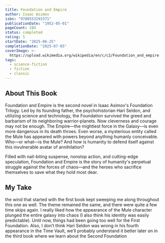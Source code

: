 ```yaml
---
title: Foundation and Empire
author: Isaac Asimov
isbn: "9780553293371"
publicationDate: "1952-05-01"
pageCount: 284
status: completed
rating: 5
startDate: "2025-06-25"
completionDate: "2025-07-05"
coverImage: >-
  https://upload.wikimedia.org/wikipedia/en/c/c2/Foundation_and_empire.jpg
tags:
  - science-fiction
  - fiction
  - classic
---
```


## About This Book

Foundation and Empire is the second novel in Isaac Asimov's Foundation Trilogy. Led by its founding father, the psychohistorian Hari Seldon, and utilizing science and technology, the Foundation survived the greed and barbarism of its neighboring warrior-planets. Now cleverness and courage may not be enough. The Empire—the mightiest force in the Galaxy—is even more dangerous in its death throes. Even worse, a mysterious entity called the Mule has appeared with powers beyond anything humanly conceivable. Who—or what—is the Mule? And how is humanity to defend itself against this invulnerable avatar of annihilation?

Filled with nail-biting suspense, nonstop action, and cutting-edge speculation, Foundation and Empire is the story of humanity's perpetual struggle against the forces of chaos—and the heroes who sacrifice themselves to save what they hold most dear.

## My Take

the wind that started with the first book kept sweeping me along throughout this one as well. The theme remained the same, and there were quite a few time skips again. I really liked how the appearance of the Mule character plunged the entire galaxy into chaos (I also think his identity was easily predictable). Until now, things had been going too well for the First Foundation. Also, I don’t think Hari Seldon was wrong in his fourth appearance in the Time Vault, we’ll probably understand it better later on in the third book where we learn about the Second Foundation
